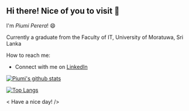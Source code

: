 ## Hi there! Nice of you to visit 👋 

I'm *Piumi Perera*!  😄

Currently  a  graduate from the Faculty of IT, University of Moratuwa, Sri Lanka

How to reach me: 
  * Connect with me on [LinkedIn](https://www.linkedin.com/in/piumi96/)
  
[![Piumi's github stats](https://github-readme-stats.vercel.app/api?username=piumi96&count_private=true&show_icons=true&theme=algolia&hide=issues)](https://github.com/anuraghazra/github-readme-stats)

[![Top Langs](https://github-readme-stats.vercel.app/api/top-langs/?username=piumi96&langs_count=5)](https://github.com/anuraghazra/github-readme-stats)


  

< Have a nice day! />

<!--
*geethya1995/geethya1995* is a ✨ special ✨ repository because its `README.md` (this file) appears on your GitHub profile.** -->
